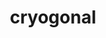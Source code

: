 ---
id: 615
title: cryogonal
types: [ice]
image: https://raw.githubusercontent.com/PokeAPI/sprites/master/sprites/pokemon/615.png
---